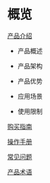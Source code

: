 # 概览

  [产品介绍](ugn/Document/Introduction.md)

-   产品概述

- 产品架构

- 产品优势

- 应用场景

- 使用限制

[购买指南](ugn/Document/Purchase.md)

[操作手册](ugn/Document/Guide/Guide.md)

[常见问题](ugn/Document/Q&A.md)

[产品术语](/ugn/Document/glossary.md)

